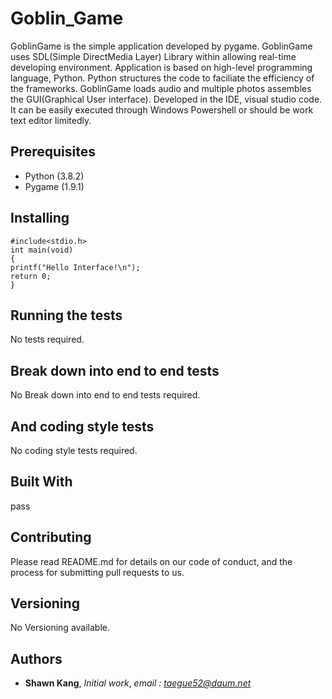 # Goblin_Game

GoblinGame is the simple application developed by pygame.  GoblinGame uses SDL(Simple DirectMedia Layer) Library within allowing real-time developing environment. Application is based on high-level programming language, Python. Python structures the code to faciliate the efficiency of the frameworks. GoblinGame loads audio and multiple photos assembles the GUI(Graphical User interface). Developed in the IDE, visual studio code. It can be easily executed through Windows Powershell or should be work text editor limitedly.

## Prerequisites

* Python (3.8.2)
* Pygame (1.9.1)

## Installing

```
#include<stdio.h>
int main(void)
{
printf("Hello Interface!\n");
return 0;
}
```

## Running the tests

No tests required.

## Break down into end to end tests

No Break down into end to end tests required.

## And coding style tests

No coding style tests required.

## Built With

pass

## Contributing

Please read README.md for details on our code of conduct, and the process for submitting pull requests to us.

## Versioning

No Versioning available.

## Authors

* **Shawn Kang**,  *Initial work*,  *email : taegue52@daum.net*

